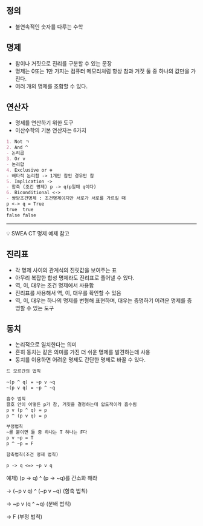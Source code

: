 ## 정의

- 불연속적인 숫자를 다루는 수학

## 명제

- 참이나 거짓으로 진리를 구분할 수 있는 문장
- 명제는 0또는 1만 가지는 컴퓨터 메모리처럼 항상 참과 거짓 둘 중 하나의 값만을 가진다.
- 여러 개의 명제를 조합할 수 있다.

## 연산자

- 명제를 연산하기 위한 도구
- 이산수학의 기본 연산자는 6가지

```markdown
1. Not ㄱ
2. And ^
- 논리곱
3. Or v
- 논리합
4. Exclusive or ⊕
- 배타적 논리합 -> 1개만 참인 경우만 참
5. Implication ->
- 함축 (조건 명제) p -> q(p일때 q이다)
6. Biconditional <->
- 쌍방조건명제 : 조건명제이지만 서로가 서로를 가르킬 때 
p <-> q = True
true  true
false false
```

---

<aside>
💡 SWEA CT 명제 예제 참고

</aside>

## 진리표

- 각 명제 사이의 관계식의 진릿값을 보여주는 표
- 아무리 복잡한 합성 명제라도 진리표로 풀어낼 수 있다.
- 역, 이, 대우는 조건 명제에서 사용함
- 진리표를 사용해서 역, 이, 대우를 확인할 수 있음
- 역, 이, 대우는 하나의 명제를 변형해 표현하며, 대우는 증명하기 어려운 명제를 증명할 수 있는 도구

## 동치

- 논리적으로 일치한다는 의미
- 흔히 동치는 같은 의미를 가진 더 쉬운 명제를 발견하는데 사용
- 동치를 이용하면 어려운 명제도 간단한 명제로 바꿀 수 있다.

```markdown
드 모르간의 법칙

~(p ^ q) = ~p v ~q
~(p v q) = ~p ^ ~q

흡수 법칙
괄호 안이 어떻든 p가 참, 거짓을 결정하는데 압도적이라 흡수됨
p v (p ^ q) = p
p ^ (p v q) = p

부정법칙
~를 붙이면 둘 중 하나는 T 하나는 F다
p v ~p = T
p ^ ~p = F

함축법칙(조건 명제 법칙)

p -> q <=> ~p v q
```

예제) (p → q) ^ (p → ~q)를 간소화 해라

→ (~p v q) ^ (~p v ~q) (함축 법칙)

→ ~p v (q ^ ~q) (분배 법칙)

→ F (부정 법칙)